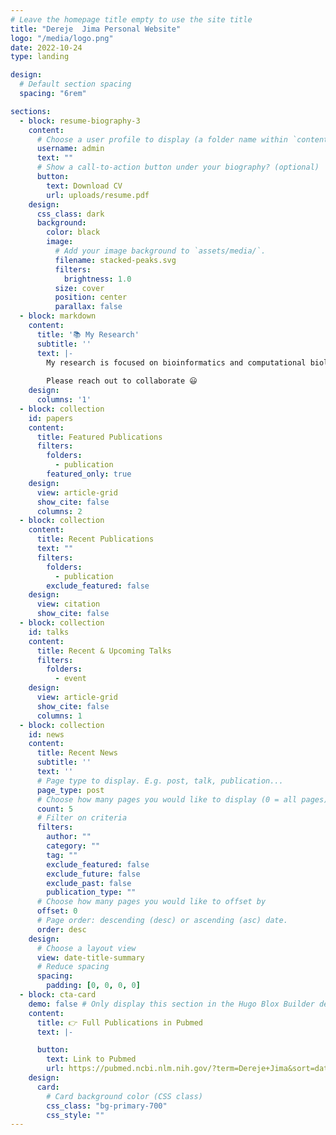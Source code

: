 ```yaml
---
# Leave the homepage title empty to use the site title
title: "Dereje  Jima Personal Website"
logo: "/media/logo.png"
date: 2022-10-24
type: landing

design:
  # Default section spacing
  spacing: "6rem"

sections:
  - block: resume-biography-3
    content:
      # Choose a user profile to display (a folder name within `content/authors/`)
      username: admin
      text: ""
      # Show a call-to-action button under your biography? (optional)
      button:
        text: Download CV
        url: uploads/resume.pdf
    design:
      css_class: dark
      background:
        color: black
        image:
          # Add your image background to `assets/media/`.
          filename: stacked-peaks.svg
          filters:
            brightness: 1.0
          size: cover
          position: center
          parallax: false
  - block: markdown
    content:
      title: '📚 My Research'
      subtitle: ''
      text: |-
        My research is focused on bioinformatics and computational biology, emphasizing high-throughput biological data analysis to integrate complex datasets and drive impactful discoveries. My expertise includes developing bioinformatics tools, performing advanced data analysis, and employing statistical modeling with applications in genomics, epigenomics, cancer genomics, immunology, and infectious diseases. As a Bioinformatics Liaison at the Center for Human Health and the Environment (CHHE), I collaborate with researchers across diverse disciplines, ensuring the effective integration of bioinformatics into a wide range of projects. My role involves contributing to bioinformatics initiatives, strategic research planning, and fostering collaborative efforts to address complex biological questions. Additionally, I guide and mentor PhD students, helping them navigate intricate bioinformatics challenges and develop essential research skills. I am committed to advancing scientific discovery and nurturing the next generation of researchers by creating cutting-edge tools and cultivating a dynamic, interdisciplinary research environment. My work aims to spark interest in the multidisciplinary nature of bioinformatics and its transformative potential for modern science.
        
        Please reach out to collaborate 😃
    design:
      columns: '1'
  - block: collection
    id: papers
    content:
      title: Featured Publications
      filters:
        folders:
          - publication
        featured_only: true
    design:
      view: article-grid
      show_cite: false
      columns: 2
  - block: collection
    content:
      title: Recent Publications
      text: ""
      filters:
        folders:
          - publication
        exclude_featured: false
    design:
      view: citation
      show_cite: false
  - block: collection
    id: talks
    content:
      title: Recent & Upcoming Talks
      filters:
        folders:
          - event
    design:
      view: article-grid
      show_cite: false
      columns: 1
  - block: collection
    id: news
    content:
      title: Recent News
      subtitle: ''
      text: ''
      # Page type to display. E.g. post, talk, publication...
      page_type: post
      # Choose how many pages you would like to display (0 = all pages)
      count: 5
      # Filter on criteria
      filters:
        author: ""
        category: ""
        tag: ""
        exclude_featured: false
        exclude_future: false
        exclude_past: false
        publication_type: ""
      # Choose how many pages you would like to offset by
      offset: 0
      # Page order: descending (desc) or ascending (asc) date.
      order: desc
    design:
      # Choose a layout view
      view: date-title-summary
      # Reduce spacing
      spacing:
        padding: [0, 0, 0, 0]
  - block: cta-card
    demo: false # Only display this section in the Hugo Blox Builder demo site
    content:
      title: 👉 Full Publications in Pubmed
      text: |-

      button:
        text: Link to Pubmed
        url: https://pubmed.ncbi.nlm.nih.gov/?term=Dereje+Jima&sort=date
    design:
      card:
        # Card background color (CSS class)
        css_class: "bg-primary-700"
        css_style: ""
---
```

